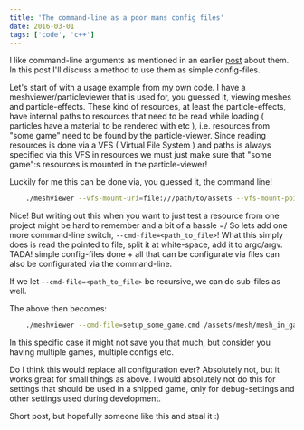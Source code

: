 ```yaml
---
title: 'The command-line as a poor mans config files'
date: 2016-03-01
tags: ['code', 'c++']
---
```


I like command-line arguments as mentioned in an earlier [post]({filename}./registering-command-line-args.md) about them. In this 
post I'll discuss a method to use them as simple config-files.

Let's start of with a usage example from my own code. I have a meshviewer/particleviewer that is used for, you guessed it, viewing meshes
and particle-effects. These kind of resources, at least the particle-effects, have internal paths to resources that need to be read while
loading ( particles have a material to be rendered with etc ), i.e. resources from "some game" need to be found by the particle-viewer.
Since reading resources is done via a VFS ( Virtual File System ) and paths is always specified via this VFS in resources we must just make
sure that "some game":s resources is mounted in the particle-viewer!

Luckily for me this can be done via, you guessed it, the command line!

```sh
    ./meshviewer --vfs-mount-uri=file:///path/to/assets --vfs-mount-point=/assets/ /assets/mesh/mesh_in_game_to_view.mesh
```

Nice! But writing out this when you want to just test a resource from one project might be hard to remember and a bit of a hassle =/
So lets add one more command-line switch, `--cmd-file=<path_to_file>`!
What this simply does is read the pointed to file, split it at white-space, add it to argc/argv. TADA! simple config-files done + all
that can be configurate via files can also be configurated via the command-line.

If we let `--cmd-file=<path_to_file>` be recursive, we can do sub-files as well.

The above then becomes:

```sh
    ./meshviewer --cmd-file=setup_some_game.cmd /assets/mesh/mesh_in_game_to_view.mesh
```

In this specific case it might not save you that much, but consider you having multiple games, multiple configs etc.

Do I think this would replace all configuration ever? Absolutely not, but it works great for small things as above. I would absolutely not
do this for settings that should be used in a shipped game, only for debug-settings and other settings used during development.

Short post, but hopefully someone like this and steal it :)
